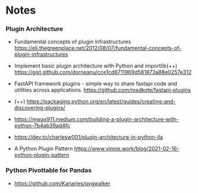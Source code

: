 # Notes

### Plugin Architecture
* Fundamental concepts of plugin infrastructures
  https://eli.thegreenplace.net/2012/08/07/fundamental-concepts-of-plugin-infrastructures

* Implement basic plugin architecture with Python and importlib(++) 
   https://gist.github.com/dorneanu/cce1cd6711969d581873a88e0257e312
* FastAPI framework plugins - simple way to share fastapi code and utilities across applications.
  https://github.com/madkote/fastapi-plugins

* (++) https://packaging.python.org/en/latest/guides/creating-and-discovering-plugins/

* https://mwax911.medium.com/building-a-plugin-architecture-with-python-7b4ab39ad4fc

* https://dev.to/charlesw001/plugin-architecture-in-python-jla

* A Python Plugin Pattern
  https://www.vinnie.work/blog/2021-02-16-python-plugin-pattern

### Python Pivottable for Pandas
* https://github.com/Kanaries/pygwalker